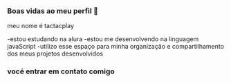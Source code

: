 ### Boas vidas ao meu perfil 💙

meu nome é tactacplay 

-estou estudando na alura 
-estou me desenvolvendo na linguagem javaScript
-utilizo esse espaço para minha organização e compartilhamento dos meus projetos desenvolvidos

### vocé entrar em contato comigo 


